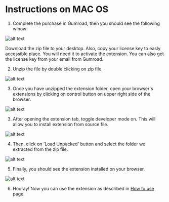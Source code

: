 # Instructions on MAC OS

1. Complete the purchase in Gumroad, then you should see the following winow:

![alt text](../img/installation/license-key.png "Purchase page")
 
Download the zip file to your desktop. Also, copy your license key to easly accessible place. You will need it to activate the extension. You can also get the license key from your email from Gumroad.

2. Unzip the file by double clicking on zip file. 

![alt text](../img/installation/unzip-pic.png "Zipped extension")  

3. Once you have unzipped the extension folder, open your browser's extensions by clicking on control button on upper right side of the browser.

![alt text](../img/installation/open-extensions.png "Open extension page")

3. After opening the extension tab, toggle developer mode on. This will allow you to install extension from source file.

![alt text](../img/installation/toggle-on.png "Open extension page")

4. Then, click on 'Load Unpacked' button and select the folder we extracted from the zip file.

![alt text](../img/installation/select-file.png "Load the extension")

5. Finally, you should see the extension installed on your browser. 

![alt text](../img/installation/loaded.png "Load the extension")

6. Hooray! Now you can use the extension as described in [How to use](https://gum.co/YzeHNR) page.

